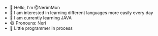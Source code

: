 - 👋 Hello, I'm @NerimMon
- 👀 I am interested in learning different languages ​​more easily every day 
- 🌱 I am currently learning JAVA 
- 😄 Pronouns: Neri
- 🤞 Little programmer in process
<!---
NerimMon/NerimMon is a ✨ special ✨ repository because its `README.md` (this file) appears on your GitHub profile.
You can click the Preview link to take a look at your changes.
--->
